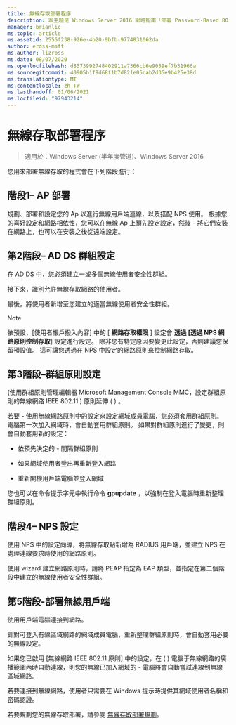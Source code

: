 ```yaml
---
title: 無線存取部署程序
description: 本主題是 Windows Server 2016 網路指南「部署 Password-Based 802.1 X 驗證無線存取」的一部分。
manager: brianlic
ms.topic: article
ms.assetid: 2555f238-926e-4b20-9bfb-9774831062da
author: eross-msft
ms.author: lizross
ms.date: 08/07/2020
ms.openlocfilehash: d8573992748402911a7366cb6e9059ef7b31966a
ms.sourcegitcommit: 40905b1f9d68f1b7d821e05cab2d35e9b425e38d
ms.translationtype: MT
ms.contentlocale: zh-TW
ms.lasthandoff: 01/06/2021
ms.locfileid: "97943214"
---
```

# <a name="wireless-access-deployment-process"></a>無線存取部署程序

>適用於：Windows Server (半年度管道)、Windows Server 2016

您用來部署無線存取的程式會在下列階段進行：

## <a name="stage-1--ap-deployment"></a>階段1– AP 部署

規劃、部署和設定您的 Ap 以進行無線用戶端連線，以及搭配 NPS 使用。 根據您的喜好設定和網路相依性，您可以在無線 Ap 上預先設定設定，然後 \- 將它們安裝在網路上，也可以在安裝之後從遠端設定。

## <a name="stage-2--ad-ds-group-configuration"></a>第2階段– AD DS 群組設定

在 AD DS 中，您必須建立一或多個無線使用者安全性群組。

接下來，識別允許無線存取網路的使用者。

最後，將使用者新增至您建立的適當無線使用者安全性群組。

>[!NOTE]
>依預設，[使用者帳戶撥入內容] 中的 [ **網路存取權限** ] 設定會 **透過 [透過 NPS 網路原則控制存取**] 設定進行設定。 除非您有特定原因要變更此設定，否則建議您保留預設值。 這可讓您透過在 NPS 中設定的網路原則來控制網路存取。

## <a name="stage-3--group-policy-configuration"></a>第3階段–群組原則設定

\(使用群組原則管理編輯器 Microsoft Management Console MMC，設定群組原則的無線網路 IEEE 802.11 \) 原則延伸 \( \) 。

若要 \- 使用無線網路原則中的設定來設定網域成員電腦，您必須套用群組原則。 電腦第一次加入網域時，會自動套用群組原則。 如果對群組原則進行了變更，則會自動套用新的設定：

- 依預先決定的 \- 間隔群組原則

- 如果網域使用者登出再重新登入網路

- 重新開機用戶端電腦並登入網域

您也可以在命令提示字元中執行命令 **gpupdate** ，以強制在登入電腦時重新整理群組原則。

## <a name="stage-4--nps-configuration"></a>階段4– NPS 設定

使用 NPS 中的設定向導，將無線存取點新增為 RADIUS 用戶端，並建立 NPS 在處理連線要求時使用的網路原則。

使用 wizard 建立網路原則時，請將 PEAP 指定為 EAP 類型，並指定在第二個階段中建立的無線使用者安全性群組。

## <a name="stage-5--deploy-wireless-clients"></a>第5階段-部署無線用戶端

使用用戶端電腦連接到網路。

針對可登入有線區域網路的網域成員電腦，重新整理群組原則時，會自動套用必要的無線設定。

如果您已啟用 [無線網路 IEEE 802.11 原則] 中的設定，在 \( \) 電腦于無線網路的廣播範圍內時自動連線，則您的無線已加入網域的 \- 電腦將會自動嘗試連線到無線區域網路。

若要連接到無線網路，使用者只需要在 Windows 提示時提供其網域使用者名稱和密碼認證。

若要規劃您的無線存取部署，請參閱 [無線存取部署規劃](d-wireless-access-planning.md)。
